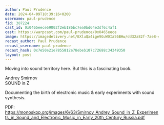 ```yaml
---
author: Paul Prudence
date: 2024-04-09T10:39:16+0200
username: paul-prudence
fid: 307224
cast_id: 0x0465eece69002f2eb186bc7ea0bd64e3df6c4af1
cast: https://warpcast.com/paul-prudence/0x0465eece
image: https://imagedelivery.net/BXluQx4ige9GuW0Ia56BHw/dd32a82f-7ae8-47fb-d850-9526e5f12000/original
recast_author: Paul Prudence
recast_username: paul-prudence
recast_hash: 0x7e50e21e7855812e78ebeb107c72688c34349350
layout: post
---
```

Moving into sound territory here. But this is a fascinating book.  
  
Andrey Smirnov  
SOUND in Z  
  
Documenting the birth of electronic music & early experiments with sound synthesis.   
  
PDF:  
https://monoskop.org/images/6/63/Smirnov_Andrey_Sound_in_Z_Experiments_in_Sound_and_Electronic_Music_in_Early_20th_Century_Russia.pdf  

<img src='https://imagedelivery.net/BXluQx4ige9GuW0Ia56BHw/dd32a82f-7ae8-47fb-d850-9526e5f12000/original' alt='' referrerpolicy='no-referrer'/>